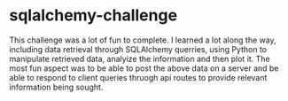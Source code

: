 # sqlalchemy-challenge

This challenge was a lot of fun to complete. I learned a lot along the way, including data retrieval through SQLAlchemy querries, using Python to manipulate retrieved data, analyize the information and then plot it.
The most fun aspect was to be able to post the above data on a server and be able to respond to client queries thruogh api routes to provide relevant information being sought. 
